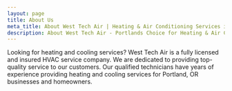 ```yaml
---
layout: page
title: About Us
meta_title: About West Tech Air | Heating & Air Conditioning Services in Portland, OR
description: About West Tech Air - Portlands Choice for Heating & Air Conditioning Services.
---
```


Looking for heating and cooling services? West Tech Air is a fully licensed and insured HVAC service company. We are dedicated to providing top-quality service to our customers. Our qualified technicians have years of experience providing heating and cooling services for Portland, OR businesses and homeowners.